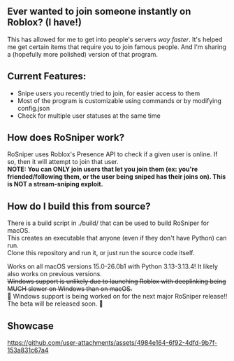 ## Ever wanted to join someone instantly on Roblox? (I have!)
This has allowed for me to get into people's servers *way faster*. It's helped me get certain items that require you to join famous people. And I'm sharing a (hopefully more polished) version of that program.

## Current Features:
- Snipe users you recently tried to join, for easier access to them
- Most of the program is customizable using commands or by modifying config.json
- Check for multiple user statuses at the same time

## How does RoSniper work?
RoSniper uses Roblox's Presence API to check if a given user is online. If so, then it will attempt to join that user. </br>
**NOTE: You can ONLY join users that let you join them (ex: you're friended/following them, or the user being sniped has their joins on). This is NOT a stream-sniping exploit.**

## How do I build this from source?
There is a build script in ./build/ that can be used to build RoSniper for macOS.</br>
This creates an executable that anyone (even if they don't have Python) can run.</br>
Clone this repository and run it, or just run the source code itself.</br>

Works on all macOS versions 15.0-26.0b1 with Python 3.13-3.13.4! It likely also works on previous versions.</br>
~~Windows support is unlikely due to launching Roblox with deeplinking being MUCH slower on Windows than on macOS.~~</br>
🎉 Windows support is being worked on for the next major RoSniper release!! The beta will be released soon. 🎉

## Showcase
https://github.com/user-attachments/assets/4984e164-6f92-4dfd-9b7f-153a831c67a4

